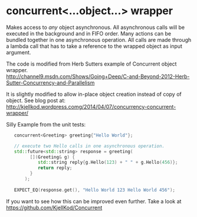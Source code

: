 concurrent<...object...> wrapper
=================================

Makes access to *any* object asynchronous. All asynchronous calls will be executed in the background and in FIFO order.
Many actions can be bundled together in one asynchronous operation. All calls are made through a lambda call that has to take a reference to the wrapped object as input argument. 


The code is modified from Herb Sutters example of Concurrent object wrapper.   
http://channel9.msdn.com/Shows/Going+Deep/C-and-Beyond-2012-Herb-Sutter-Concurrency-and-Parallelism


It is slightly modified to allow in-place object creation instead of copy of object. 
See blog post at: http://kjellkod.wordpress.comg/2014/04/07/concurrency-concurrent-wrapper/

Silly Example from the unit tests:

```cpp
   concurrent<Greeting> greeting{"Hello World"};

   // execute two Hello calls in one asynchronous operation. 
   std::future<std::string> response = greeting( 
         [](Greeting& g) { 
            std::string reply{g.Hello(123) + " " + g.Hello(456)}; 
            return reply;
         }
       ); 
       
   EXPECT_EQ(response.get(), "Hello World 123 Hello World 456");
```


If you want to see how this can be improved even further. Take a look at
https://github.com/KjellKod/Concurrent
